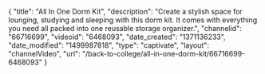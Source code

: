 {
    "title": "All In One Dorm Kit",
    "description": "Create a stylish space for lounging, studying and sleeping with this dorm kit. It comes with everything you need all packed into one reusable storage organizer.",
    "channelid": "66716699",
    "videoid": "6468093",
    "date_created": "1371136233",
    "date_modified": "1499987818",
    "type": "captivate",
    "layout": "channelVideo",
    "url": "\/back-to-college\/all-in-one-dorm-kit\/66716699-6468093"
}